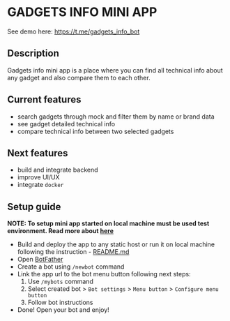# GADGETS INFO MINI APP

See demo here: https://t.me/gadgets_info_bot

## Description

Gadgets info mini app is a place where you can find all technical info about any gadget and also compare them to each other.

## Current features

- search gadgets through mock and filter them by name or brand data
- see gadget detailed technical info
- compare technical info between two selected gadgets

## Next features

- build and integrate backend
- improve UI/UX
- integrate `docker`

## Setup guide

**NOTE: To setup mini app started on local machine must be used test environment. Read more about [here](https://core.telegram.org/bots/webapps#testing-mini-apps)**

- Build and deploy the app to any static host or run it on local machine following the instruction - [README.md](./app/README.md)
- Open [BotFather](https://t.me/BotFather)
- Create a bot using `/newbot` command
- Link the app url to the bot menu button following next steps:
  1. Use `/mybots` command
  2. Select created bot > `Bot settings` > `Menu button` > `Configure menu button`
  3. Follow bot instructions
- Done! Open your bot and enjoy!
